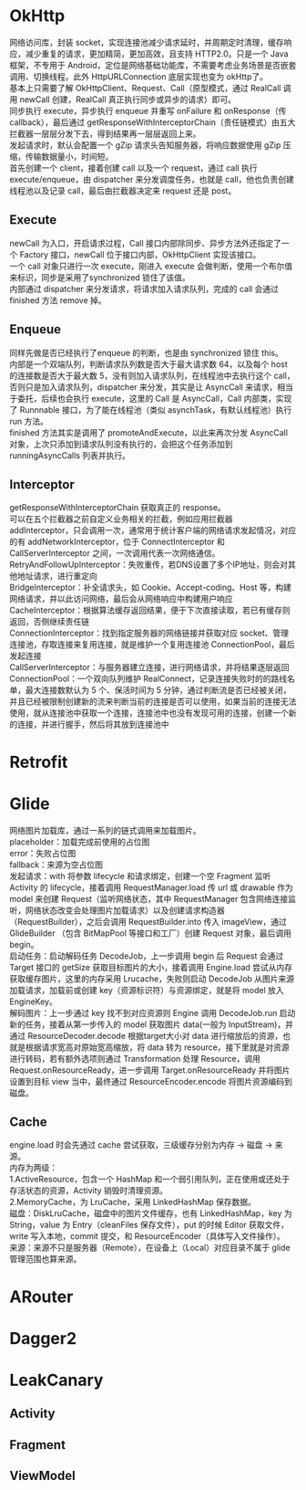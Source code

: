 # OkHttp
网络访问库，封装 socket，实现连接池减少请求延时，并周期定时清理，缓存响应，减少重复的请求，更加精简，更加高效，且支持 HTTP2.0。只是一个 Java 框架，不专用于 Android，定位是网络基础功能库，不需要考虑业务场景是否嵌套调用、切换线程。此外 HttpURLConnection 底层实现也变为 okHttp了。  
基本上只需要了解 OkHttpClient、Request、Call（原型模式，通过 RealCall 调用 newCall 创建，RealCall 真正执行同步或异步的请求）即可。  
同步执行 execute，异步执行 enqueue 并重写 onFailure 和 onResponse（传 callback），最后通过 getResponseWithInterceptorChain（责任链模式）由五大拦截器一层层分发下去，得到结果再一层层返回上来。  
发起请求时，默认会配置一个 gZip 请求头告知服务器，将响应数据使用 gZip 压缩，传输数据量小，时间短。  
首先创建一个 client，接着创建 call 以及一个 request，通过 call 执行 execute/enqueue，由 dispatcher 来分发调度任务，也就是 call，他也负责创建线程池以及记录 call，最后由拦截器决定来 request 还是 post。
## Execute
newCall 为入口，开启请求过程，Call 接口内部除同步、异步方法外还指定了一个 Factory 接口，newCall 位于接口内部，OkHttpClient 实现该接口。  
一个 call 对象只进行一次 execute，刚进入 execute 会做判断，使用一个布尔值来标识，同步是采用了synchronized 锁住了该值。  
内部通过 dispatcher 来分发请求，将请求加入请求队列，完成的 call 会通过 finished 方法 remove 掉。
## Enqueue
同样先做是否已经执行了enqueue 的判断，也是由 synchronized 锁住 this。  
内部是一个双端队列，判断请求队列数是否大于最大请求数 64，以及每个 host 的连接数是否大于最大数 5，没有则加入请求队列，在线程池中去执行这个 call，否则只是加入请求队列，dispatcher 来分发，其实是让 AsyncCall 来请求，相当于委托，后续也会执行 execute，这里的 Call 是 AsyncCall，Call 内部类，实现了 Runnnable 接口，为了能在线程池（类似 asynchTask，有默认线程池）执行 run 方法。  
finished 方法其实是调用了 promoteAndExecute，以此来再次分发 AsyncCall 对象，上次只添加到请求队列没有执行的，会把这个任务添加到 runningAsyncCalls 列表并执行。
## Interceptor
getResponseWithInterceptorChain 获取真正的 response。  
可以在五个拦截器之前自定义业务相关的拦截，例如应用拦截器 addInterceptor，只会调用一次，通常用于统计客户端的网络请求发起情况，对应的有 addNetworkInterceptor，位于 ConnectInterceptor 和 CallServerInterceptor 之间，一次调用代表一次网络通信。  
RetryAndFollowUpInterceptor：失败重传，若DNS设置了多个IP地址，则会对其他地址请求，进行重定向  
BridgeInterceptor：补全请求头，如 Cookie、Accept-coding、Host 等，构建网络请求，并以此访问网络，最后会从网络响应中构建用户响应  
CacheInterceptor：根据算法缓存返回结果，便于下次直接读取，若已有缓存则返回，否侧继续责任链  
ConnectionInterceptor：找到指定服务器的网络链接并获取对应 socket、管理连接池，存取连接来复用连接，就是维护一个复用连接池 ConnectionPool，最后发起连接  
CallServerInterceptor：与服务器建立连接，进行网络请求，并将结果逐层返回  
ConnectionPool：一个双向队列维护 RealConnect，记录连接失败时的的路线名单，最大连接数默认为 5 个、保活时间为 5 分钟，通过判断流是否已经被关闭，并且已经被限制创建新的流来判断当前的连接是否可以使用，如果当前的连接无法使用，就从连接池中获取一个连接，连接池中也没有发现可用的连接，创建一个新的连接，并进行握手，然后将其放到连接池中
# Retrofit
# Glide
网络图片加载库，通过一系列的链式调用来加载图片。  
placeholder：加载完成前使用的占位图    
error：失败占位图  
fallback：来源为空占位图  
发起请求：with 将参数 lifecycle 和请求绑定，创建一个空 Fragment 监听 Activity 的 lifecycle，接着调用 RequestManager.load 传 url 或 drawable 作为 model 来创建 Request（监听网络状态，其中 RequestManager 包含网络连接监听，网络状态改变会处理图片加载请求）以及创建请求构造器（RequestBuilder），之后会调用 RequestBuilder.into 传入 imageView，通过 GlideBuilder （包含 BitMapPool 等接口和工厂）创建 Request 对象，最后调用 begin。  
启动任务：启动解码任务 DecodeJob，上一步调用 begin 后 Request 会通过 Target 接口的 getSize 获取目标图片的大小，接着调用 Engine.load 尝试从内存获取缓存图片，这里的内存采用 Lrucache，失败则启动 DecodeJob 从图片来源加载请求，加载前或创建 key（资源标识符）与资源绑定，就是将 model 放入 EngineKey。  
解码图片：上一步通过 key 找不到对应资源则 Engine 调用 DecodeJob.run 启动新的任务，接着从第一步传入的 model 获取图片 data(一般为 InputStream)，并通过 ResourceDecoder.decode 根据target大小对 data 进行缩放后的资源，也就是根据请求宽高对原始宽高缩放，将 data 转为 resource，接下里就是对资源进行转码，若有额外选项则通过 Transformation 处理 Resource，调用 Request.onResourceReady，进一步调用 Target.onResourceReady 并将图片设置到目标 view 当中，最终通过 ResourceEncoder.encode 将图片资源编码到磁盘。
## Cache
engine.load 时会先通过 cache 尝试获取，三级缓存分别为内存 -> 磁盘 -> 来源。  
内存为两级：  
1.ActiveResource，包含一个 HashMap 和一个弱引用队列，正在使用或还处于存活状态的资源，Activity 销毁时清理资源。  
2.MemoryCache，为 LruCache，采用 LinkedHashMap 保存数据。    
磁盘：DiskLruCache，磁盘中的图片文件缓存，也有 LinkedHashMap，key 为 String，value 为 Entry（cleanFiles 保存文件），put 的时候 Editor 获取文件，write 写入本地，commit 提交，和 ResourceEncoder（具体写入文件操作）。    
来源：来源不只是服务器（Remote），在设备上（Local）对应目录不属于 glide 管理范围也算来源。
# ARouter
# Dagger2
# LeakCanary
## Activity
## Fragment
## ViewModel
